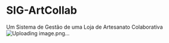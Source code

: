 # SIG-ArtCollab
Um Sistema de Gestão de uma Loja de Artesanato Colaborativa
![Uploading image.png…]()
